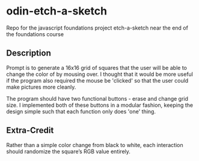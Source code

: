 # odin-etch-a-sketch
Repo for the javascript foundations project etch-a-sketch near the end of the foundations course

## Description
Prompt is to generate a 16x16 grid of squares that the user will be able to change the color of by mousing over. I thought that it would be more useful if the program also required the mouse be 'clicked' so that the user could make pictures more cleanly. 

The program should have two functional buttons - erase and change grid size. I implemented both of these buttons in a modular fashion, keeping the design simple such that each function only does 'one' thing.

## Extra-Credit 
Rather than a simple color change from black to white, each interaction should randomize the square’s RGB value entirely.

